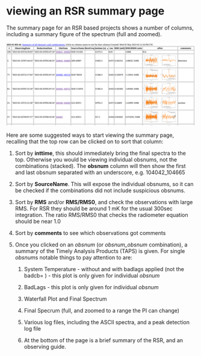 # viewing an RSR summary page

The summary page for an RSR based projects
shows a number of columns, including a summary figure of the spectrum (full and zoomed). 

![Example Summary Page](figures/RSR_summary.png)

Here
are some suggested ways to start viewing the summary page, recalling that the top row can be clicked on to sort
that column:

1. Sort by **inttime**, this should immediately bring the final spectra to the top. Otherwise you would be
   viewing individual obsnums, not the combinations (stacked). The **obsnum** column will then show the 
   first and last obsnum separated with an underscore, e.g. 104042_104665

2. Sort by **SourceName**.  This will expose the individual obsnums, so it can be checked if the combinations
   did not include suspicious obsnums.   

3. Sort by **RMS** and/or **RMS/RMS0**, and check the observations with large RMS.  For RSR they should be around 
   1 mK for the usual 300sec integration.  The ratio RMS/RMS0 that checks the radiometer equation should be near 1.0 

4. Sort by **comments** to see which observations got comments

5. Once you clicked on an *obsnum* (or *obsnum_obsnum* combination), a summary of the 
   Timely Analysis Products (TAPS) is given. For single *obsnum*s notable things to pay attention to are:
   
   1. System Temperature - without and with badlags applied (not the badcb= ) -
      this plot is only given for individual *obsnum*

   2. BadLags -
      this plot is only given for individual *obsnum*   

   3. Waterfall Plot and Final Spectrum 

   4. Final Specrum (full, and zoomed to a range the PI can change)

   5. Various log files, including the ASCII spectra, and a peak detection log file

   6. At the bottom of the page is a brief summary of the RSR, and an observing guide.

